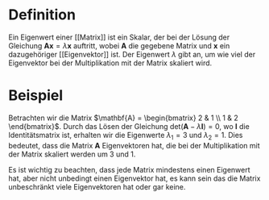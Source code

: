 # Definition
Ein Eigenwert einer [[Matrix]] ist ein Skalar, der bei der Lösung der Gleichung $\mathbf{A} \mathbf{x} = \lambda \mathbf{x}$ auftritt, wobei $\mathbf{A}$ die gegebene Matrix und $\mathbf{x}$ ein dazugehöriger [[Eigenvektor]] ist. Der Eigenwert $\lambda$ gibt an, um wie viel der Eigenvektor bei der Multiplikation mit der Matrix skaliert wird.
# Beispiel
Betrachten wir die Matrix $\mathbf{A} = \begin{bmatrix} 2 & 1 \\ 1 & 2 \end{bmatrix}$. Durch das Lösen der Gleichung $\text{det}(\mathbf{A} - \lambda \mathbf{I}) = 0$, wo $\mathbf{I}$ die Identitätsmatrix ist, erhalten wir die Eigenwerte $\lambda_1 = 3$ und $\lambda_2 = 1$. Dies bedeutet, dass die Matrix $\mathbf{A}$ Eigenvektoren hat, die bei der Multiplikation mit der Matrix skaliert werden um 3 und 1.

Es ist wichtig zu beachten, dass jede Matrix mindestens einen Eigenwert hat, aber nicht unbedingt einen Eigenvektor hat, es kann sein das die Matrix unbeschränkt viele Eigenvektoren hat oder gar keine.